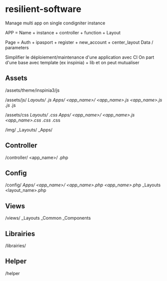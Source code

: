 # resilient-software
Manage multi app on single condigniter instance 

APP = Name + instance + controller + function + Layout

Page = Auth + ipasport + register + new_account + center_layout
Data / parameters

Simplifier le déploiement/maintenance d'une application avec CI
On part d'une base avec template (ex inspinia) + lib et on peut mutualiser

## Assets
/assets/theme/inspinia3/js
		
/assets/js/
	_Layouts/
		<layout>.js
	_Apps/
		<app_name>/
			<app_name>.js
			<app_name>_<inst>.js
			<controller>.js
			<controller>_<function>.js

/assets/css
	_Layouts/
		<layout>.css
	_Apps/
		<app_name>/
			<app_name>.js
			<app_name>_<inst1>.css
			<controller>.css
			<controller>_<function>.css

/img/
	_Layouts/
	_Apps/

## Controller
/controller/
	<app_name>/
		<controller>.php


## Config
/config/
	_Apps/
		<app_name>/
			<app_name>.php
			<app_name>_<inst>.php
	_Layouts
		<layout_name>.php


## Views
/views/
	_Layouts
	_Common
	_Components


## Librairies
/librairies/


## Helper
/helper
